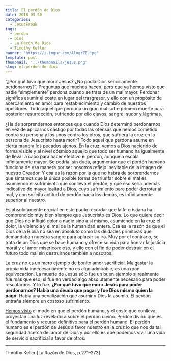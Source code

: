 ```yaml
---
title: El perdón de Dios
date: 2018-03-30
categories:
  - JesusFreak
tags:
  - perdon
  - Dios
  - La Razón de Dios
  - Timothy Keller
banner: "https://i.imgur.com/AlugzZE.jpg"
template: post
thumbnail: '../thumbnails/jesus.png'
slug: el-perdon-de-dios
---
```


“¿Por qué tuvo que morir Jesús? ¿No podía Dios sencillamente perdonarnos?”. Preguntas que muchos hacen, [pero que ya hemos visto](https://lavaldi.com/el-perdon-real-conlleva-sufrimiento) que nadie “simplemente” perdona cuando se trata de un mal mayor. Perdonar significa asumir el coste en lugar del trasgresor, y ello con un propósito de acercamiento en amor para restablecimiento y cambio de nuestros opositores. Todo aquel que perdona un gran mal sufre primero muerte para posterior resurrección, sufriendo por ello clavos, sangre, sudor y lágrimas.

¿Ha de sorprendernos entonces que cuando Dios determinó perdonarnos en vez de aplicarnos castigo por todas las ofensas que hemos cometido contra su persona y los unos contra los otros, que sufriera la cruz en la persona de Jesucristo hasta morir? Todo aquel que perdona asume en cierta manera los pecados ajenos. En la cruz, vemos a Dios haciendo de forma visible y al nivel cósmico aquello que todo ser humano ha igualmente de llevar a cabo para hacer efectivo el perdón, aunque a escala infinitamente mayor. Se podría, sin duda, argumentar que el perdón humano funciona de esa manera por ser nosotros reflejo inevitable de la imagen de nuestro Creador. Y esa es la razón por la que no habrá de sorprendernos que sintamos que la única posible forma de triunfar sobre el mal es asumiendo el sufrimiento que conlleva el perdón, y que eso sería además indicativo de mayor lealtad a Dios, cuyo sufrimiento para poder derrotar al mal, y con solícita actitud de perdón hacia los demás, es infinitamente superior al nuestro.

Es absolutamente crucial en este punto recordar que la fe cristiana ha comprendido muy bien siempre que Jesucristo es Dios. Lo que quiere decir que Dios no infligió dolor a nadie sino a sí mismo, asumiendo en la cruz el dolor, la violencia y el mal de la humanidad entera. Esa es la razón de que el Dios de la Biblia no sea en absoluto como las deidades primitivas que demandaban nuestra sangre para aplacar su ira. Muy por el contrario, se trata de un Dios que se hace humano y ofrece su vida para honrar la justicia moral y el amor misericordioso, y ello con el fin de poder destruir en el futuro todo mal sin destruirnos también a nosotros.

La cruz no es un mero ejemplo de bonito amor sacrificial. Malgastar la propia vida innecesariamente no es algo admirable, es una gran equivocación. La muerte de Jesús sólo fue un buen ejemplo si realmente fue más que eso, si fue en verdad algo absolutamente necesario para poder rescatarnos. Y lo fue. **¿Por qué tuvo que morir Jesús para poder perdonarnos? Había una deuda que pagar y fue Dios mismo quien la pagó.** Había una penalización que asumir y Dios la asumió. El perdón entraña siempre un costoso sufrimiento.

[Hemos visto](https://lavaldi.com/el-perdon-real-conlleva-sufrimiento) el modo en que el perdón humano, y el coste que conlleva, proyectan una luz reveladora sobre el perdón divino. Perdón divino que es el fundamento y recurso definitivo para el perdón humano. El perdón humano es el perdón de Jesús a favor nuestro en la cruz lo que nos da tal seguridad acerca del amor de Dios y por ello es que podemos vivir una vida de servicio sacrificial a favor de otros.

---

Timothy Keller [La Razón de Dios, p.271–273]
